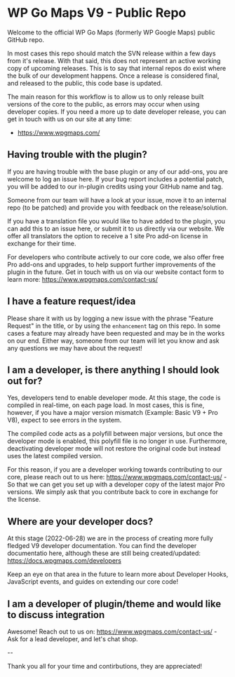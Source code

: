 # WP Go Maps V9 - Public Repo
Welcome to the official WP Go Maps (formerly WP Google Maps) public GitHub repo.

In most cases this repo should match the SVN release within a few days from it's release. With that said, this does not represent an active working copy of upcoming releases. This is to say that internal repos do exist where the bulk of our development happens. Once a release is considered final, and released to the public, this code base is updated. 

The main reason for this workflow is to allow us to only release built versions of the core to the public, as errors may occur when using developer copies. If you need a more up to date developer release, you can get in touch with us on our site at any time: 
- https://www.wpgmaps.com/

## Having trouble with the plugin?
If you are having trouble with the base plugin or any of our add-ons, you are welcome to log an issue here. If your bug report includes a potential patch, you will be added to our in-plugin credits using your GitHub name and tag. 

Someone from our team will have a look at your issue, move it to an internal repo (to be patched) and provide you with feedback on the release/solution. 

If you have a translation file you would like to have added to the plugin, you can add this to an issue here, or submit it to us directly via our website. We offer all translators the option to receive a 1 site Pro add-on license in exchange for their time. 

For developers who contribute actively to our core code, we also offer free Pro add-ons and upgrades, to help support further improvements of the plugin in the future. Get in touch with us on via our website contact form to learn more: https://www.wpgmaps.com/contact-us/

## I have a feature request/idea
Please share it with us by logging a new issue with the phrase "Feature Request" in the title, or by using the `enhancement` tag on this repo. In some cases a feature may already have been requested and may be in the works on our end. Either way, someone from our team will let you know and ask any questions we may have about the request!

## I am a developer, is there anything I should look out for?
Yes, developers tend to enable developer mode. At this stage, the code is compiled in real-time, on each page load. In most cases, this is fine, however, if you have a major version mismatch (Example: Basic V9 + Pro V8), expect to see errors in the system. 

The compiled code acts as a polyfill between major versions, but once the developer mode is enabled, this polyfill file is no longer in use. Furthermore, deactivating developer mode will not restore the original code but instead uses the latest compiled version. 

For this reason, if you are a developer working towards contributing to our core, please reach out to us here: https://www.wpgmaps.com/contact-us/ - So that we can get you set up with a developer copy of the latest major Pro versions. We simply ask that you contribute back to core in exchange for the license. 

## Where are your developer docs?
At this stage (2022-06-28) we are in the process of creating more fully fledged V9 developer documentation. You can find the developer documentatio here, although these are still being created/updated: https://docs.wpgmaps.com/developers

Keep an eye on that area in the future to learn more about Developer Hooks, JavaScript events, and guides on extending our core code! 

## I am a developer of plugin/theme and would like to discuss integration
Awesome! Reach out to us on: https://www.wpgmaps.com/contact-us/ - Ask for a lead developer, and let's chat shop. 

--

Thank you all for your time and contirbutions, they are appreciated!
